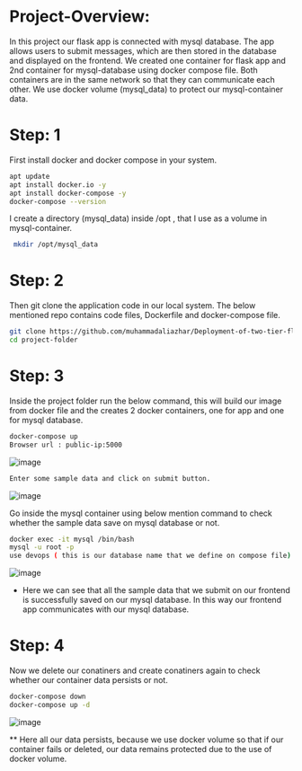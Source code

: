 # Project-Overview:

In this project our flask app is connected with mysql database. The app allows users to submit messages, which are then stored in the database and displayed on the frontend. We created one container for flask app and 2nd container for mysql-database using docker compose file. Both containers are in the same network so that they can communicate each other. We use docker volume (mysql_data) to protect our mysql-container data. 

# Step: 1
First install docker and docker compose in your system.
```bash
apt update
apt install docker.io -y
apt install docker-compose -y
docker-compose --version
```

I create a directory (mysql_data) inside /opt , that I use as a volume in mysql-container. 
```bash
 mkdir /opt/mysql_data
```

# Step: 2
Then git clone the application code in our local system. The below mentioned repo contains code files, Dockerfile and docker-compose file.
```bash
git clone https://github.com/muhammadaliazhar/Deployment-of-two-tier-flask-app-using-Docker-compose.git
cd project-folder
```

# Step: 3
Inside the project folder run the below command, this will build our image from docker file and the creates 2 docker containers, one for app and one for mysql database.
```bash
docker-compose up
Browser url : public-ip:5000
```

![image](https://github.com/user-attachments/assets/9af2c0c6-7f9a-40cf-a867-be1052524ba5)


```bash
Enter some sample data and click on submit button.
```

![image](https://github.com/user-attachments/assets/090f6950-a661-4481-adc5-0effa296c3ee)


Go inside the mysql container using below mention command to check whether the sample data save on mysql database or not.
```bash
docker exec -it mysql /bin/bash
mysql -u root -p
use devops ( this is our database name that we define on compose file)
```
![image](https://github.com/user-attachments/assets/35942fb5-a4a0-4770-84af-b84e56299d8a)

* Here we can see that all the sample data that we submit on our frontend is successfully saved on our mysql database. In this way our frontend app communicates with our mysql database.
  
# Step: 4
Now we delete our conatiners and create conatiners again to check whether our container data persists or not. 
```bash
docker-compose down
docker-compose up -d
```
![image](https://github.com/user-attachments/assets/a6e84555-581f-4c07-b9c9-79fa00053e28)

** Here all our data persists, because we use docker volume so that if our container fails or deleted, our data remains protected due to the use of docker volume.
